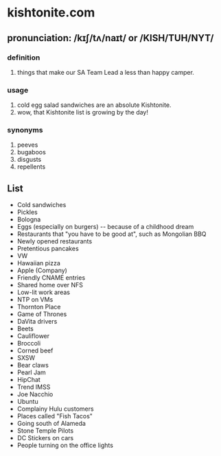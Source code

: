 # kishtonite.com

## pronunciation: /kɪʃ/tʌ/naɪt/ or /KISH/TUH/NYT/

### definition
 1. things that make our SA Team Lead a less than happy camper.

### usage
 1. cold egg salad sandwiches are an absolute Kishtonite.
 2. wow, that Kishtonite list is growing by the day!

### synonyms
 1. peeves
 2. bugaboos
 3. disgusts
 4. repellents

## List
* Cold sandwiches
* Pickles
* Bologna
* Eggs (especially on burgers) -- because of a childhood dream
* Restaurants that "you have to be good at", such as Mongolian BBQ
* Newly opened restaurants
* Pretentious pancakes
* VW
* Hawaiian pizza
* Apple (Company)
* Friendly CNAME entries
* Shared home over NFS
* Low-lit work areas
* NTP on VMs
* Thornton Place
* Game of Thrones
* DaVita drivers
* Beets
* Cauliflower
* Broccoli
* Corned beef
* SXSW
* Bear claws
* Pearl Jam
* HipChat
* Trend IMSS
* Joe Nacchio
* Ubuntu
* Complainy Hulu customers
* Places called "Fish Tacos"
* Going south of Alameda
* Stone Temple Pilots
* DC Stickers on cars
* People turning on the office lights
